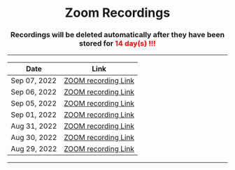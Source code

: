 <h1 align="center"> Zoom Recordings </h1>

<h3 align="center"> Recordings will be deleted automatically after they have been stored for <span style="color:red"> 14 day(s) !!!</span></h3>

---

<div align="center">

|     Date       |                                                            Link                                                                                |
| -------------- | :--------------------------------------------------------------------------------------------------------------------------------------------: |
| Sep 07, 2022   |  [ZOOM recording  Link](https://us02web.zoom.us/rec/share/pK5nH1ZOMxR9KZxS6f5ptNSC2uvYIsCk6Jt2vsFeVBKcYhrZbEhCgUWO2DcJ12aH._0AQnpgmYgR_ZsS6)   |
| Sep 06, 2022   |  [ZOOM recording  Link](https://us02web.zoom.us/rec/share/9k_h9PJo52q9fG3VKnA98Fb-X79uNKWocPO_iWdhRuCGlRDk5YGGFNuhD4Y-hQs.o54YXA4g_nkO-fxS)    |
| Sep 05, 2022   |  [ZOOM recording  Link](https://us02web.zoom.us/rec/share/ivGg6hWeJORFuXuFLrNb_CixWAUY2Dy090FQYR0mzSX0_kH6JQqx0PISBGq80luG.PD98qv8hfwutK4cD)   |
| Sep 01, 2022   |  [ZOOM recording  Link](https://us02web.zoom.us/rec/share/He-RAinFPddCO6yg-IZxk-STcXCdQml1KFKInZa6XmilPiVNWV3iEeZeroyqIPqe.BOfy01G8VhGegt1E)   |
| Aug 31, 2022   |  [ZOOM recording  Link](https://us02web.zoom.us/rec/share/GGHqQ1j3ElJCIrvd7Plwm2LkCqGacNgOc0LeQEegyq0WpSBZxSqGCF1Ffr6ojOs.0NhZnn3Rvqug5Jje)    |
| Aug 30, 2022   |  [ZOOM recording  Link](https://us02web.zoom.us/rec/share/bM3nTrcDXZAQ1speWQIAZs4JwUOd0DFcrdaDkJ8B4bKVq8eGbYKImXD-VRukusrv.9y5MjtmXmE-XWDna)   |
| Aug 29, 2022   |  [ZOOM recording  Link](https://us02web.zoom.us/rec/share/JBrnSz8nyr-n4pR9BvFnCOIjlcynae7HpWfhX2RikCxAa7ldk9LxyNUyOGEq3r0d.LEeBJyC4OOhdKvnZ)   |

</div>

---
